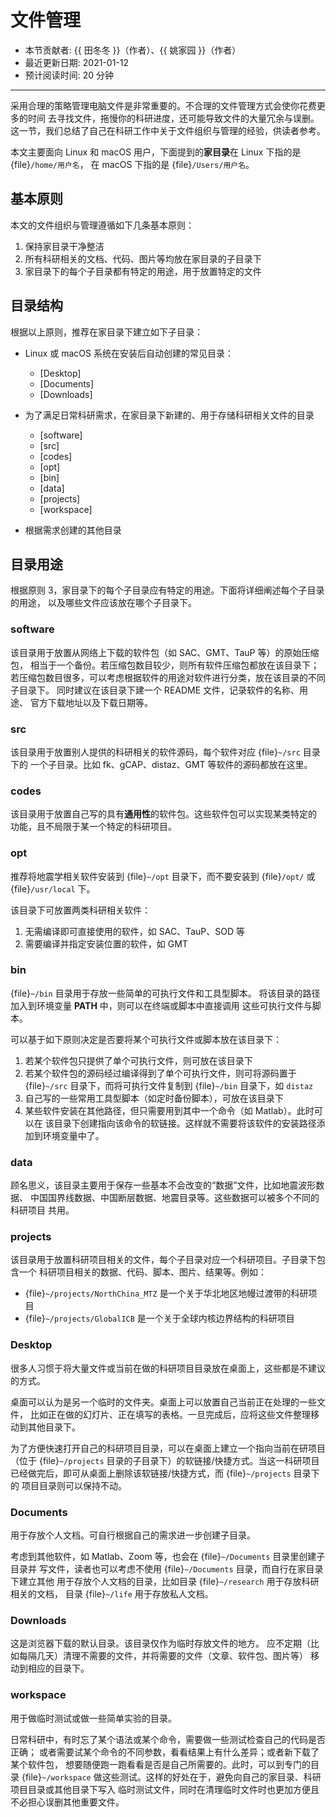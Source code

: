 # 文件管理

- 本节贡献者: {{ 田冬冬 }}（作者）、{{ 姚家园 }}（作者）
- 最近更新日期: 2021-01-12
- 预计阅读时间: 20 分钟

______________________________________________________________________

采用合理的策略管理电脑文件是非常重要的。不合理的文件管理方式会使你花费更多的时间
去寻找文件，拖慢你的科研进度，还可能导致文件的大量冗余与误删。
这一节，我们总结了自己在科研工作中关于文件组织与管理的经验，供读者参考。

本文主要面向 Linux 和 macOS 用户，下面提到的**家目录**在 Linux 下指的是 {file}`/home/用户名`，
在 macOS 下指的是 {file}`/Users/用户名`。

## 基本原则

本文的文件组织与管理遵循如下几条基本原则：

1. 保持家目录干净整洁
2. 所有科研相关的文档、代码、图片等均放在家目录的子目录下
3. 家目录下的每个子目录都有特定的用途，用于放置特定的文件

## 目录结构

根据以上原则，推荐在家目录下建立如下子目录：

- Linux 或 macOS 系统在安装后自动创建的常见目录：

  - [Desktop]
  - [Documents]
  - [Downloads]

- 为了满足日常科研需求，在家目录下新建的、用于存储科研相关文件的目录

  - [software]
  - [src]
  - [codes]
  - [opt]
  - [bin]
  - [data]
  - [projects]
  - [workspace]

- 根据需求创建的其他目录

## 目录用途

根据原则 3，家目录下的每个子目录应有特定的用途。下面将详细阐述每个子目录的用途，
以及哪些文件应该放在哪个子目录下。

### software

该目录用于放置从网络上下载的软件包（如 SAC、GMT、TauP 等）的原始压缩包，
相当于一个备份。若压缩包数目较少，则所有软件压缩包都放在该目录下；
若压缩包数目很多，可以考虑根据软件的用途对软件进行分类，放在该目录的不同子目录下。
同时建议在该目录下建一个 README 文件，记录软件的名称、用途、
官方下载地址以及下载日期等。

### src

该目录用于放置别人提供的科研相关的软件源码，每个软件对应 {file}`~/src` 目录下的
一个子目录。比如 fk、gCAP、distaz、GMT 等软件的源码都放在这里。

### codes

该目录用于放置自己写的具有**通用性**的软件包。这些软件包可以实现某类特定的
功能，且不局限于某一个特定的科研项目。

### opt

推荐将地震学相关软件安装到 {file}`~/opt` 目录下，而不要安装到
{file}`/opt/` 或 {file}`/usr/local` 下。

该目录下可放置两类科研相关软件：

1. 无需编译即可直接使用的软件，如 SAC、TauP、SOD 等
2. 需要编译并指定安装位置的软件，如 GMT

### bin

{file}`~/bin` 目录用于存放一些简单的可执行文件和工具型脚本。
将该目录的路径加入到环境变量 **PATH** 中，则可以在终端或脚本中直接调用
这些可执行文件与脚本。

可以基于如下原则决定是否要将某个可执行文件或脚本放在该目录下：

1. 若某个软件包只提供了单个可执行文件，则可放在该目录下
2. 若某个软件包的源码经过编译得到了单个可执行文件，则可将源码置于 {file}`~/src`
   目录下，而将可执行文件复制到 {file}`~/bin` 目录下，如 `distaz`
3. 自己写的一些常用工具型脚本（如定时备份脚本），可放在该目录下
4. 某些软件安装在其他路径，但只需要用到其中一个命令（如 Matlab）。此时可以在
   该目录下创建指向该命令的软链接。这样就不需要将该软件的安装路径添加到环境变量中了。

### data

顾名思义，该目录主要用于保存一些基本不会改变的“数据”文件，比如地震波形数据、
中国国界线数据、中国断层数据、地震目录等。这些数据可以被多个不同的科研项目
共用。

### projects

该目录用于放置科研项目相关的文件，每个子目录对应一个科研项目。子目录下包含一个
科研项目相关的数据、代码、脚本、图片、结果等。例如：

- {file}`~/projects/NorthChina_MTZ` 是一个关于华北地区地幔过渡带的科研项目
- {file}`~/projects/GlobalICB` 是一个关于全球内核边界结构的科研项目

### Desktop

很多人习惯于将大量文件或当前在做的科研项目目录放在桌面上，这些都是不建议的方式。

桌面可以认为是另一个临时的文件夹。桌面上可以放置自己当前正在处理的一些文件，
比如正在做的幻灯片、正在填写的表格。一旦完成后，应将这些文件整理移动到其他目录下。

为了方便快速打开自己的科研项目目录，可以在桌面上建立一个指向当前在研项目
（位于 {file}`~/projects` 目录的子目录下）的软链接/快捷方式。当这一科研项目
已经做完后，即可从桌面上删除该软链接/快捷方式，而 {file}`~/projects` 目录下的
项目目录则可以保持不动。

### Documents

用于存放个人文档。可自行根据自己的需求进一步创建子目录。

考虑到其他软件，如 Matlab、Zoom 等，也会在 {file}`~/Documents` 目录里创建子目录并
写文件，读者也可以考虑不使用 {file}`~/Documents` 目录，而自行在家目录下建立其他
用于存放个人文档的目录，比如目录 {file}`~/research` 用于存放科研相关的文档，
目录 {file}`~/life` 用于存放私人文档。

### Downloads

这是浏览器下载的默认目录。该目录仅作为临时存放文件的地方。
应不定期（比如每隔几天）清理不需要的文件，并将需要的文件（文章、软件包、图片等）
移动到相应的目录下。

### workspace

用于做临时测试或做一些简单实验的目录。

日常科研中，有时忘了某个语法或某个命令，需要做一些测试检查自己的代码是否正确；
或者需要试某个命令的不同参数，看看结果上有什么差异；或者新下载了某个软件包，
想要随便跑一跑看看是否是自己所需要的。此时，可以到专门的目录 {file}`~/workspace`
做这些测试。这样的好处在于，避免向自己的家目录、科研项目目录或其他目录下写入
临时测试文件，同时在清理临时文件时也更加方便且不必担心误删其他重要文件。
